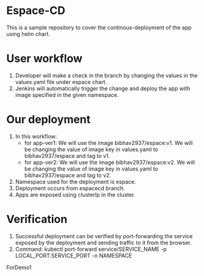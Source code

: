 # Espace-CD
This is a sample repository to cover the continous-deployment of the app using helm chart.

# User workflow
1. Developer will make a check in the branch by changing the values in the values.yaml file under espace chart.
2. Jenkins will automatically trigger the change and deploy the app with image specified in the given namespace.

# Our deployment
1. In this workflow:
    * for app-ver1: We will use the image bibhav2937/espace:v1. We will be changing the value of image key in values.yaml to bibhav2937/espace and tag to v1.
    * for app-ver2: We will use the image bibhav2937/espace:v2. We will be changing the value of image key in values.yaml to bibhav2937/espace and tag to v2.
2. Namespace used for the deployment is espace.
3. Deployment occurs from espacecd branch.
4. Apps are exposed using clusterIp in the cluster.

# Verification
1. Successful deployment can be verified by port-forwarding the service exposed by the deployment and sending traffic to it from the browser.
2. Command: kubectl port-forward service/SERVICE_NAME -p LOCAL_PORT:SERVICE_PORT -n NAMESPACE

ForDemo1
